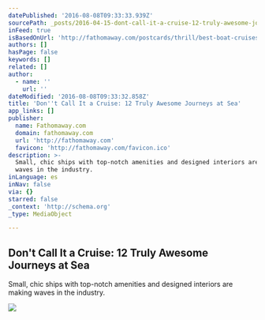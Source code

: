 ```yaml
---
datePublished: '2016-08-08T09:33:33.939Z'
sourcePath: _posts/2016-04-15-dont-call-it-a-cruise-12-truly-awesome-journeys-at-sea.md
inFeed: true
isBasedOnUrl: 'http://fathomaway.com/postcards/thrill/best-boat-cruises/'
authors: []
hasPage: false
keywords: []
related: []
author:
  - name: ''
    url: ''
dateModified: '2016-08-08T09:33:32.858Z'
title: 'Don''t Call It a Cruise: 12 Truly Awesome Journeys at Sea'
app_links: []
publisher:
  name: Fathomaway.com
  domain: fathomaway.com
  url: 'http://fathomaway.com'
  favicon: 'http://fathomaway.com/favicon.ico'
description: >-
  Small, chic ships with top-notch amenities and designed interiors are making
  waves in the industry.
inLanguage: es
inNav: false
via: {}
starred: false
_context: 'http://schema.org'
_type: MediaObject

---
```

<article style=""><h1>Don't Call It a Cruise: 12 Truly Awesome Journeys at Sea</h1><p>Small, chic ships with top-notch amenities and designed interiors are making waves in the industry.</p><img src="https://s3-us-west-2.amazonaws.com/the-grid-img/p/a5e4d6016bbfeda6c1d2a950237cd0885c663559.jpg" /></article>